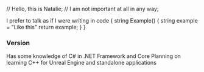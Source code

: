 // Hello, this is Natalie;
// I am not important at all in any way;

I prefer to talk as if I were writing in code
{
  string Example()
  {
    string example = "Like this"
    return example;
  }
}


### Version ###
Has some knowledge of C# in .NET Framework and Core
Planning on learning C++ for Unreal Engine and standalone applications

